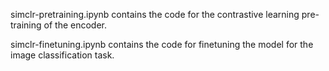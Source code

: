 simclr-pretraining.ipynb contains the code for the contrastive learning pre-training of the encoder.

simclr-finetuning.ipynb contains the code for finetuning the model for the image classification task.
